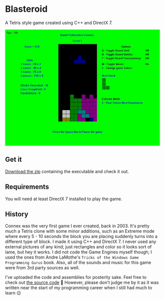 # Blasteroid

A Tetris style game created using C++ and DirectX 7.

![Connex screenshot](docs/Images/Connex.jpg)

## Get it

[Download the zip](Installers/) containing the executable and check it out.

## Requirements

You will need at least DirectX 7 installed to play the game.

## History

Connex was the very first game I ever created, back in 2003.
It's pretty much a Tetris clone with some minor additions, such as an Extreme mode where every 5 - 10 seconds the block you are placing suddenly turns into a different type of block.
I made it using C++ and DirectX 7.
I never used any external pictures of any kind; just rectangles and color so it looks sort of lame, but hey it works.
I did not code the Game Engines myself though; I used the ones from Andre LaMothe's `Tricks of the Windows Game Programming Gurus` book.
Also, all of the sounds and music for this game were from 3rd party sources as well.

I've uploaded the code and assemblies for posterity sake.
Feel free to check out [the source code](src/) 🙂
However, please don't judge me by it as it was written near the start of my programming career when I still had much to learn 😉
